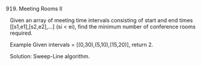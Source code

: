919. Meeting Rooms II

Given an array of meeting time intervals consisting of start and end times [[s1,e1],[s2,e2],...] (si < ei), find the minimum number of conference rooms required.

Example
Given intervals = [(0,30),(5,10),(15,20)], return 2.

Solution:
Sweep-Line algorithm.